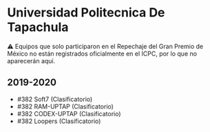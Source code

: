 # Universidad Politecnica De Tapachula

:warning: Equipos que solo participaron en el Repechaje del Gran Premio de México no están registrados oficialmente en el ICPC, por lo que no aparecerán aquí.

## 2019-2020

- #382 Soft7 (Clasificatorio)
- #382 RAM-UPTAP (Clasificatorio)
- #382 CODEX-UPTAP (Clasificatorio)
- #382 Loopers (Clasificatorio)


